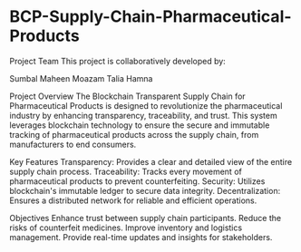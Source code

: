 # BCP-Supply-Chain-Pharmaceutical-Products
Project Team
This project is collaboratively developed by:

Sumbal 
Maheen
Moazam
Talia
Hamna

Project Overview
The Blockchain Transparent Supply Chain for Pharmaceutical Products is designed to revolutionize the pharmaceutical industry by enhancing transparency, traceability, and trust. This system leverages blockchain technology to ensure the secure and immutable tracking of pharmaceutical products across the supply chain, from manufacturers to end consumers.


Key Features
Transparency: Provides a clear and detailed view of the entire supply chain process.
Traceability: Tracks every movement of pharmaceutical products to prevent counterfeiting.
Security: Utilizes blockchain's immutable ledger to secure data integrity.
Decentralization: Ensures a distributed network for reliable and efficient operations.

Objectives
Enhance trust between supply chain participants.
Reduce the risks of counterfeit medicines.
Improve inventory and logistics management.
Provide real-time updates and insights for stakeholders.
